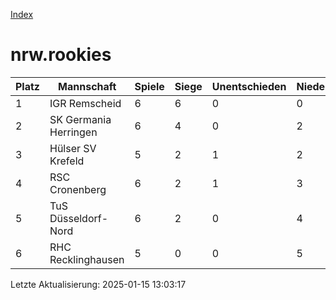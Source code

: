 [Index](./README.md)

# nrw.rookies

| Platz |  Mannschaft |  Spiele |  Siege |  Unentschieden |  Niederlagen |  Tore |  Differenz |  Punkte | 
| --- |  --- |  --- |  --- |  --- |  --- |  --- |  --- |  --- |  
|  1 |   IGR Remscheid |   6 |   6 |   0 |   0 |   43:5 |   38 |   18 |  
|  2 |   SK Germania Herringen |   6 |   4 |   0 |   2 |   28:17 |   11 |   12 |  
|  3 |   Hülser SV Krefeld |   5 |   2 |   1 |   2 |   12:11 |   1 |   7 |  
|  4 |   RSC Cronenberg |   6 |   2 |   1 |   3 |   16:17 |   -1 |   7 |  
|  5 |   TuS Düsseldorf-Nord |   6 |   2 |   0 |   4 |   22:30 |   -8 |   6 |  
|  6 |   RHC Recklinghausen |   5 |   0 |   0 |   5 |   2:43 |   -41 |   0 |  


Letzte Aktualisierung: 2025-01-15 13:03:17